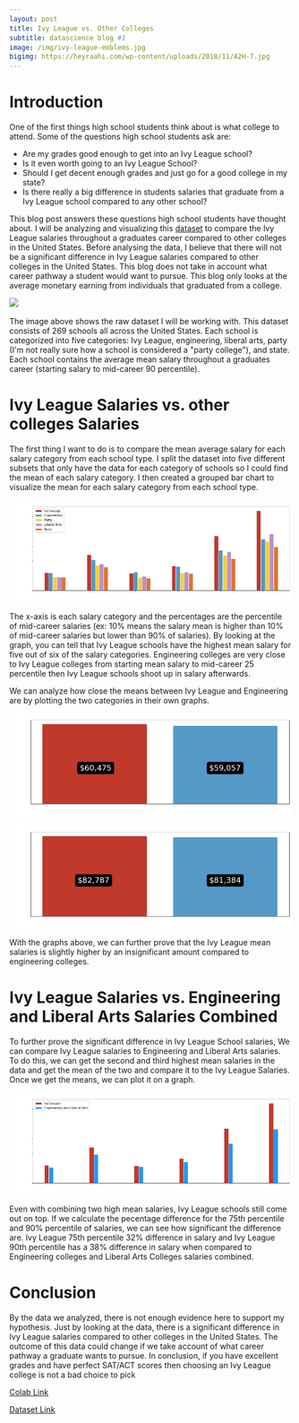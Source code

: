 ```yaml
---
layout: post
title: Ivy League vs. Other Colleges
subtitle: datascience blog #1
image: /img/ivy-league-emblems.jpg
bigimg: https://heyraahi.com/wp-content/uploads/2018/11/A2H-7.jpg
---
```

# Introduction
One of the first things high school students think about is what college to attend. Some of the questions high school students ask are: 
  * Are my grades good enough to get into an Ivy League school?
  * Is it even worth going to an Ivy League School?
  * Should I get decent enough grades and just go for a good college in my state? 
  * Is there really a big difference in students salaries that graduate from a Ivy League school compared to any other school? 
  
This blog post answers these questions high school students have thought about. I will be analyzing and visualizing this [dataset](https://www.kaggle.com/wsj/college-salaries#salaries-by-college-type.csv) to compare the Ivy League salaries throughout a graduates career compared to other colleges in the United States. Before analysing the data, I believe that there will not be a significant difference in Ivy League salaries compared to other colleges in the United States. This blog does not take in account what career pathway a student would want to pursue. This blog only looks at the average monetary earning from individuals that graduated from a college.

![](https://i.gyazo.com/0a30944743f0f6dbddb0d32c42be1229.png)

The image above shows the raw dataset I will be working with. This dataset consists of 269 schools all across the United States. Each school is categorized into five categories: Ivy League, engineering, liberal arts, party (I'm not really sure how a school is considered a "party college"), and state. Each school contains the average mean salary throughout a graduates career (starting salary to mid-career 90 percentile). 

# Ivy League Salaries vs. other colleges Salaries

The first thing I want to do is to compare the mean average salary for each salary category from each school type. I split the dataset into five different subsets that only have the data for each category of schools so I could find the mean of each salary category. I then created a grouped bar chart to visualize the mean for each salary category from each school type.

![](/img/FINAL_mean_graph.png)

The x-axis is each salary category and the percentages are the percentile of mid-career salaries (ex: 10% means the salary mean is higher than 10% of mid-career salaries but lower than 90% of salaries). By looking at the graph, you can tell that Ivy League schools have the highest mean salary for five out of six of the salary categories. Engineering colleges are very close to Ivy League colleges from starting mean salary to mid-career 25 percentile then Ivy League schools shoot up in salary afterwards.

We can analyze how close the means between Ivy League and Engineering are by plotting the two categories in their own graphs.

![](/img/FINAL_ivy_eng_starting_salary.png)

![](/img/FINAL_ivy_eng_midcareer25_Salary.png)

With the graphs above, we can further prove that the Ivy League mean salaries is slightly higher by an insignificant amount compared to engineering colleges.

# Ivy League Salaries vs. Engineering and Liberal Arts Salaries Combined

To further prove the significant difference in Ivy League School salaries, We can compare Ivy League salaries to Engineering and Liberal Arts salaries. To do this, we can get the second and third highest mean salaries in the data and get the mean of the two and compare it to the Ivy League Salaries. Once we get the means, we can plot it on a graph.

![](/img/FINAL_ivy_eng_arts_mean_graph.png)

Even with combining two high mean salaries, Ivy League schools still come out on top. If we calculate the pecentage difference for the 75th percentile and 90% percentile of salaries, we can see how significant the difference are. Ivy League 75th percentile 32% difference in salary and Ivy League 90th percentile has a 38% difference in salary when compared to Engineering colleges and Liberal Arts Colleges salaries combined.

# Conclusion

By the data we analyzed, there is not enough evidence here to support my hypothesis. Just by looking at the data, there is a significant difference in Ivy League salaries compared to other colleges in the United States. The outcome of this data could change if we take account of what career pathway a graduate wants to pursue. In conclusion, if you have excellent grades and have perfect SAT/ACT scores then choosing an Ivy League college is not a bad choice to pick

[Colab Link](https://colab.research.google.com/drive/1F3poZJOL9j2h3coI-7PtGFpOBYosuOn7)

[Dataset Link](https://www.kaggle.com/wsj/college-salaries#salaries-by-college-type.csv)
